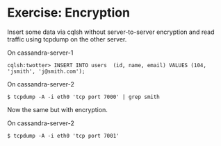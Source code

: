 # Exercise: Encryption

Insert some data via cqlsh without server-to-server encryption and read traffic using tcpdump on the other server.

On cassandra-server-1
```
cqlsh:twotter> INSERT INTO users  (id, name, email) VALUES (104, 'jsmith', 'j@smith.com');
```

On cassandra-server-2
```
$ tcpdump -A -i eth0 'tcp port 7000' | grep smith
```

Now the same but with encryption.

On cassandra-server-2
```
$ tcpdump -A -i eth0 'tcp port 7001'
```
